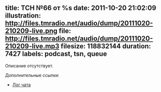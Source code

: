 title: ТСН №66 от %s
date: 2011-10-20 21:02:09
illustration: http://files.tmradio.net/audio/dump/20111020-210209-live.png
file: http://files.tmradio.net/audio/dump/20111020-210209-live.mp3
filesize: 118832144
duration: 7427
labels: podcast, tsn, queue
---
Описание отсутствует.

Дополнительные ссылки:

- [Лог чата](http://files.tmradio.net/audio/dump/20111020-210209-live.log)
